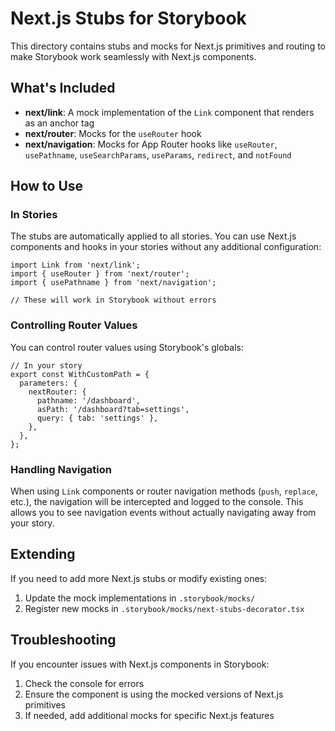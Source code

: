 # Next.js Stubs for Storybook

This directory contains stubs and mocks for Next.js primitives and routing to make Storybook work seamlessly with Next.js components.

## What's Included

- **next/link**: A mock implementation of the `Link` component that renders as an anchor tag
- **next/router**: Mocks for the `useRouter` hook
- **next/navigation**: Mocks for App Router hooks like `useRouter`, `usePathname`, `useSearchParams`, `useParams`, `redirect`, and `notFound`

## How to Use

### In Stories

The stubs are automatically applied to all stories. You can use Next.js components and hooks in your stories without any additional configuration:

```tsx
import Link from 'next/link';
import { useRouter } from 'next/router';
import { usePathname } from 'next/navigation';

// These will work in Storybook without errors
```

### Controlling Router Values

You can control router values using Storybook's globals:

```tsx
// In your story
export const WithCustomPath = {
  parameters: {
    nextRouter: {
      pathname: '/dashboard',
      asPath: '/dashboard?tab=settings',
      query: { tab: 'settings' },
    },
  },
};
```

### Handling Navigation

When using `Link` components or router navigation methods (`push`, `replace`, etc.), the navigation will be intercepted and logged to the console. This allows you to see navigation events without actually navigating away from your story.

## Extending

If you need to add more Next.js stubs or modify existing ones:

1. Update the mock implementations in `.storybook/mocks/`
2. Register new mocks in `.storybook/mocks/next-stubs-decorator.tsx`

## Troubleshooting

If you encounter issues with Next.js components in Storybook:

1. Check the console for errors
2. Ensure the component is using the mocked versions of Next.js primitives
3. If needed, add additional mocks for specific Next.js features

